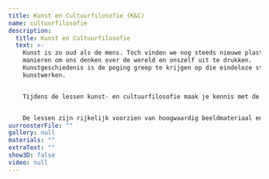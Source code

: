 ```yaml
---
title: Kunst en Cultuurfilosofie (K&C)
name: cultuurfilosofie
description:
  title: Kunst en Cultuurfilosofie
  text: >-
    Kunst is zo oud als de mens. Toch vinden we nog steeds nieuwe plastische
    manieren om ons denken over de wereld en onszelf uit te drukken.
    Kunstgeschiedenis is de poging greep te krijgen op die eindeloze stroom van
    kunstwerken.


    Tijdens de lessen kunst- en cultuurfilosofie maak je kennis met de belangrijkste kunststromingen die telkens aan de hand van één concrete kunstenaar tot leven worden gebracht. Renaissance en Da Vinci, dada en Duchamp, popart en Warhol… zijn maar enkele voorbeelden.


    De lessen zijn rijkelijk voorzien van hoogwaardig beeldmateriaal en levendige commentaar. Vragen stellen, je eigen mening ventileren, discussiëren vormen een welkome afwisseling tijdens het lesgebeuren. Maar elke maand word je steevast getrakteerd op een nieuw hoofdstuk uit dit eindeloos boeiende historisch verhaal.
uurroosterFile: ""
gallery: null
materials: ""
extraText: ""
show3D: false
video: null
---
```

